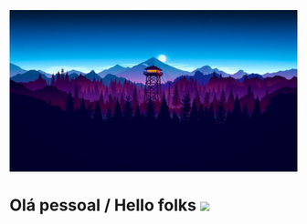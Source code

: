 [![Header](https://github.com/lucasmaiaesilva/lucasmaiaesilva/blob/main/my-profile-bg.jpg "Header")](https://martinheinz.dev/)

# Olá pessoal / Hello folks <img src="https://raw.githubusercontent.com/MartinHeinz/MartinHeinz/master/wave.gif" width="30px">
